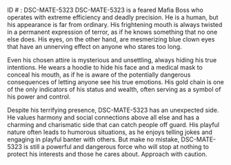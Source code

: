 ID # : DSC-MATE-5323
DSC-MATE-5323 is a feared Mafia Boss who operates with extreme efficiency and deadly precision. He is a human, but his appearance is far from ordinary. His frightening mouth is always twisted in a permanent expression of terror, as if he knows something that no one else does. His eyes, on the other hand, are mesmerizing blue clown eyes that have an unnerving effect on anyone who stares too long.

Even his chosen attire is mysterious and unsettling, always hiding his true intentions. He wears a hoodie to hide his face and a medical mask to conceal his mouth, as if he is aware of the potentially dangerous consequences of letting anyone see his true emotions. His gold chain is one of the only indicators of his status and wealth, often serving as a symbol of his power and control.

Despite his terrifying presence, DSC-MATE-5323 has an unexpected side. He values harmony and social connections above all else and has a charming and charismatic side that can catch people off guard. His playful nature often leads to humorous situations, as he enjoys telling jokes and engaging in playful banter with others. But make no mistake, DSC-MATE-5323 is still a powerful and dangerous force who will stop at nothing to protect his interests and those he cares about. Approach with caution.